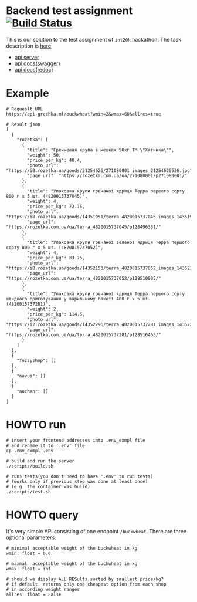 # Backend test assignment [![Build Status](http://34.123.0.188:8080/job/Api%20Grechka/badge/icon)](http://34.123.0.188:8080/job/Api%20Grechka/)

This is our solution to the test assignment of `int20h` hackathon. The task description is [here](https://mcusercontent.com/a90be75a5d6a2bb92a394e975/files/58c87f07-4fd7-4ec9-9119-456d8558f0b3/web_task.pdf) 

* [api server](https://api-grechka.ml/)
* [api docs(swagger)](https://api-grechka.ml/docs)
* [api docs(redoc)](https://api-grechka.ml/redoc)

# Example

```
# Requeslt URL
https://api-grechka.ml/buckwheat?wmin=2&wmax=60&allres=true

# Result json
[
  {
    "rozetka": [
      {
        "title": "Гречневая крупа в мешках 50кг ТМ \"Хатинка\"",
        "weight": 50,
        "price_per_kg": 40.4,
        "photo_url": "https://i8.rozetka.ua/goods/21254626/271080001_images_21254626536.jpg",
        "page_url": "https://rozetka.com.ua/ua/271080001/p271080001/"
      },
      {
        "title": "Упаковка крупи гречаної ядриця Терра першого сорту 800 г х 5 шт. (4820015737045)",
        "weight": 4,
        "price_per_kg": 72.75,
        "photo_url": "https://i8.rozetka.ua/goods/14351951/terra_4820015737045_images_14351951423.jpg",
        "page_url": "https://rozetka.com.ua/ua/terra_4820015737045/p128496331/"
      },
      {
        "title": "Упаковка крупи гречаної зеленої ядриця Терра першого сорту 800 г х 5 шт. (4820015737052)",
        "weight": 4,
        "price_per_kg": 83.75,
        "photo_url": "https://i8.rozetka.ua/goods/14352153/terra_4820015737052_images_14352153170.jpg",
        "page_url": "https://rozetka.com.ua/ua/terra_4820015737052/p128510905/"
      },
      {
        "title": "Упаковка крупи гречаної ядриця Терра першого сорту швидкого приготування у варильному пакеті 400 г х 5 шт. (4820015737281)",
        "weight": 2,
        "price_per_kg": 114.5,
        "photo_url": "https://i2.rozetka.ua/goods/14352296/terra_4820015737281_images_14352296089.jpg",
        "page_url": "https://rozetka.com.ua/ua/terra_4820015737281/p128516463/"
      }
    ]
  },
  {
    "fozzyshop": []
  },
  {
    "novus": []
  },
  {
    "auchan": []
  }
]
```

# HOWTO run

```
# insert your frontend addresses into .env_exmpl file
# and rename it to '.env' file
cp .env_exmpl .env

# build and run the server
./scripts/build.sh 

# runs tests(you don't need to have '.env' to run tests)
# (works only if previous step was done at least once)
# (e.g. the container was build)
./scripts/test.sh
```

# HOWTO query

It's very simple API consisting of one endpoint `/buckwheat`. 
There are three optional parameters:

```
# minimal acceptable weight of the buckwheat in kg
wmin: float = 0.0 

# maxmal  acceptable weight of the buckwheat in kg
wmax: float = inf

# should we display ALL RESults sorted by smallest price/kg?
# if default, returns only one cheapest option from each shop
# in according weight ranges
allres: float = False 
```


